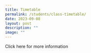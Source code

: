 ```yaml
---
title: Timetable
permalink: /students/class-timetable/
date: 2023-09-08
layout: post
description: ""
image: ""
---
```

Click here for more information
